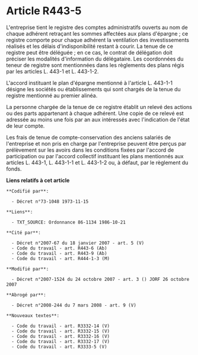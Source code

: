 # Article R443-5

L'entreprise tient le registre des comptes administratifs ouverts au nom de chaque adhérent retraçant les sommes affectées
aux plans d'épargne ; ce registre comporte pour chaque adhérent la ventilation des investissements réalisés et les délais
d'indisponibilité restant à courir. La tenue de ce registre peut être déléguée ; en ce cas, le contrat de délégation doit
préciser les modalités d'information du délégataire. Les coordonnées du teneur de registre sont mentionnées dans les
règlements des plans régis par les articles L. 443-1 et L. 443-1-2.

L'accord instituant le plan d'épargne mentionné à l'article L. 443-1-1 désigne les sociétés ou établissements qui sont
chargés de la tenue du registre mentionné au premier alinéa.

La personne chargée de la tenue de ce registre établit un relevé des actions ou des parts appartenant à chaque adhérent. Une
copie de ce relevé est adressée au moins une fois par an aux intéressés avec l'indication de l'état de leur compte.

Les frais de tenue de compte-conservation des anciens salariés de l'entreprise et non pris en charge par l'entreprise peuvent
être perçus par prélèvement sur les avoirs dans les conditions fixées par l'accord de participation ou par l'accord collectif
instituant les plans mentionnés aux articles L. 443-1, L. 443-1-1 et L. 443-1-2 ou, à défaut, par le règlement du fonds.

**Liens relatifs à cet article**

	**Codifié par**:

	  - Décret n°73-1048 1973-11-15

	**Liens**:

	  - TXT_SOURCE: Ordonnance 86-1134 1986-10-21

	**Cité par**:

	  - Décret n°2007-67 du 18 janvier 2007 - art. 5 (V)
	  - Code du travail - art. R443-6 (Ab)
	  - Code du travail - art. R443-9 (Ab)
	  - Code du travail - art. R444-1-3 (M)

	**Modifié par**:

	  - Décret n°2007-1524 du 24 octobre 2007 - art. 3 () JORF 26 octobre 2007

	**Abrogé par**:

	  - Décret n°2008-244 du 7 mars 2008 - art. 9 (V)

	**Nouveaux textes**:

	  - Code du travail - art. R3332-14 (V)
	  - Code du travail - art. R3332-15 (V)
	  - Code du travail - art. R3332-16 (V)
	  - Code du travail - art. R3332-17 (V)
	  - Code du travail - art. R3333-5 (V)
